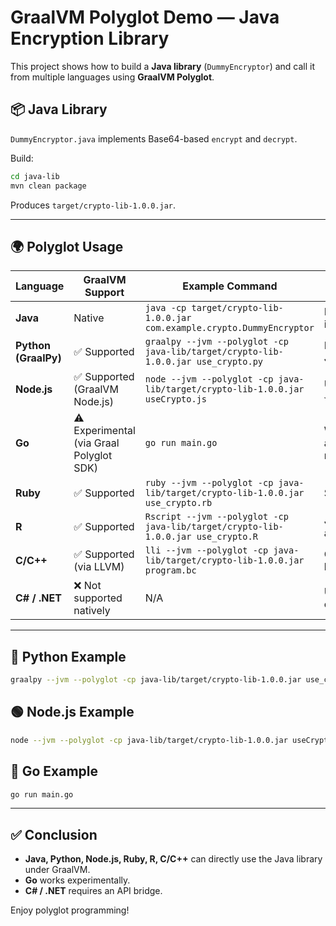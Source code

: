 # GraalVM Polyglot Demo — Java Encryption Library

This project shows how to build a **Java library** (`DummyEncryptor`) and call it from multiple languages using **GraalVM Polyglot**.

## 📦 Java Library

`DummyEncryptor.java` implements Base64-based `encrypt` and `decrypt`.

Build:
```bash
cd java-lib
mvn clean package
```
Produces `target/crypto-lib-1.0.0.jar`.

---

## 🌍 Polyglot Usage

| Language   | GraalVM Support | Example Command | Notes |
|------------|-----------------|-----------------|-------|
| **Java**  | Native           | `java -cp target/crypto-lib-1.0.0.jar com.example.crypto.DummyEncryptor` | Baseline implementation |
| **Python (GraalPy)** | ✅ Supported | `graalpy --jvm --polyglot -cp java-lib/target/crypto-lib-1.0.0.jar use_crypto.py` | Full interop with Java classes |
| **Node.js** | ✅ Supported (GraalVM Node.js) | `node --jvm --polyglot -cp java-lib/target/crypto-lib-1.0.0.jar useCrypto.js` | Use `Java.type("...")` |
| **Go** | ⚠️ Experimental (via Graal Polyglot SDK) | `go run main.go` | Works but APIs are not as mature |
| **Ruby** | ✅ Supported | `ruby --jvm --polyglot -cp java-lib/target/crypto-lib-1.0.0.jar use_crypto.rb` | Similar interop |
| **R** | ✅ Supported | `Rscript --jvm --polyglot -cp java-lib/target/crypto-lib-1.0.0.jar use_crypto.R` | Java classes available |
| **C/C++** | ✅ Supported (via LLVM) | `lli --jvm --polyglot -cp java-lib/target/crypto-lib-1.0.0.jar program.bc` | Compile to LLVM bitcode first |
| **C# / .NET** | ❌ Not supported natively | N/A | Use REST/gRPC or JNI bridge |

---

## 🐍 Python Example

```bash
graalpy --jvm --polyglot -cp java-lib/target/crypto-lib-1.0.0.jar use_crypto.py
```

## 🟢 Node.js Example

```bash
node --jvm --polyglot -cp java-lib/target/crypto-lib-1.0.0.jar useCrypto.js
```

## 🦫 Go Example

```bash
go run main.go
```

---

## ✅ Conclusion

- **Java, Python, Node.js, Ruby, R, C/C++** can directly use the Java library under GraalVM.
- **Go** works experimentally.
- **C# / .NET** requires an API bridge.

Enjoy polyglot programming!
